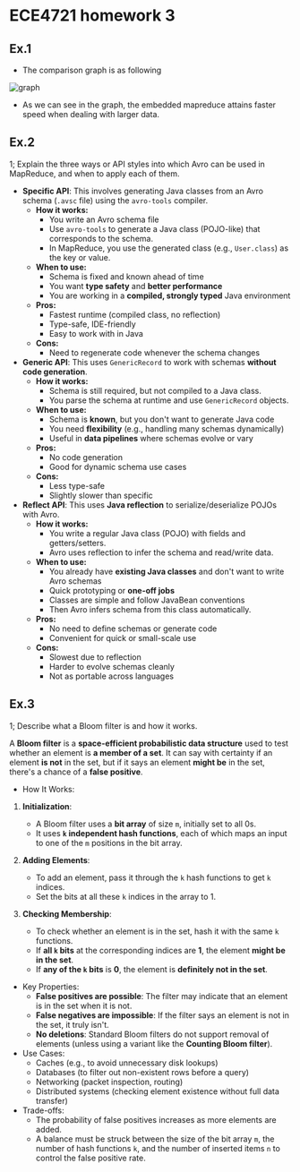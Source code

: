 # ECE4721 homework 3

## Ex.1

- The comparison graph is as following

![graph](img/comparison.jpg)

- As we can see in the graph, the embedded mapreduce attains faster speed when dealing with larger data.

## Ex.2

1; Explain the three ways or API styles into which Avro can be used in MapReduce, and when to apply each of them.

- **Specific API**: This involves generating Java classes from an Avro schema (`.avsc` file) using the `avro-tools` compiler.
  - **How it works:**
    - You write an Avro schema file
    - Use `avro-tools` to generate a Java class (POJO-like) that corresponds to the schema.
    - In MapReduce, you use the generated class (e.g., `User.class`) as the key or value.
  - **When to use:**
    - Schema is fixed and known ahead of time
    - You want **type safety** and **better performance**
    - You are working in a **compiled, strongly typed** Java environment
  - **Pros:**
    - Fastest runtime (compiled class, no reflection)
    - Type-safe, IDE-friendly
    - Easy to work with in Java
  - **Cons:**
    - Need to regenerate code whenever the schema changes
- **Generic API**: This uses `GenericRecord` to work with schemas **without code generation**.
  - **How it works:**
    - Schema is still required, but not compiled to a Java class.
    - You parse the schema at runtime and use `GenericRecord` objects.
  - **When to use:**
    - Schema is **known**, but you don't want to generate Java code
    - You need **flexibility** (e.g., handling many schemas dynamically)
    - Useful in **data pipelines** where schemas evolve or vary
  - **Pros:**
    - No code generation
    - Good for dynamic schema use cases
  - **Cons:**
    - Less type-safe
    - Slightly slower than specific
- **Reflect API**: This uses **Java reflection** to serialize/deserialize POJOs with Avro.
  - **How it works:**
    - You write a regular Java class (POJO) with fields and getters/setters.
    - Avro uses reflection to infer the schema and read/write data.
  - **When to use:**
    - You already have **existing Java classes** and don't want to write Avro schemas
    - Quick prototyping or **one-off jobs**
    - Classes are simple and follow JavaBean conventions
    - Then Avro infers schema from this class automatically.
  - **Pros:**
    - No need to define schemas or generate code
    - Convenient for quick or small-scale use
  - **Cons:**
    - Slowest due to reflection
    - Harder to evolve schemas cleanly
    - Not as portable across languages

## Ex.3

1; Describe what a Bloom filter is and how it works.

A **Bloom filter** is a **space-efficient probabilistic data structure** used to test whether an element is **a member of a set**. It can say with certainty if an element **is not** in the set, but if it says an element **might be** in the set, there's a chance of a **false positive**.

- How It Works:

1. **Initialization**:

   - A Bloom filter uses a **bit array** of size `m`, initially set to all 0s.
   - It uses **`k` independent hash functions**, each of which maps an input to one of the `m` positions in the bit array.

2. **Adding Elements**:

   - To add an element, pass it through the `k` hash functions to get `k` indices.
   - Set the bits at all these `k` indices in the array to 1.

3. **Checking Membership**:

   - To check whether an element is in the set, hash it with the same `k` functions.
   - If **all `k` bits** at the corresponding indices are **1**, the element **might be in the set**.
   - If **any of the `k` bits** is **0**, the element is **definitely not in the set**.

- Key Properties:
  - **False positives are possible**: The filter may indicate that an element is in the set when it is not.
  - **False negatives are impossible**: If the filter says an element is not in the set, it truly isn't.
  - **No deletions**: Standard Bloom filters do not support removal of elements (unless using a variant like the **Counting Bloom filter**).
- Use Cases:
  - Caches (e.g., to avoid unnecessary disk lookups)
  - Databases (to filter out non-existent rows before a query)
  - Networking (packet inspection, routing)
  - Distributed systems (checking element existence without full data transfer)
- Trade-offs:
  - The probability of false positives increases as more elements are added.
  - A balance must be struck between the size of the bit array `m`, the number of hash functions `k`, and the number of inserted items `n` to control the false positive rate.
